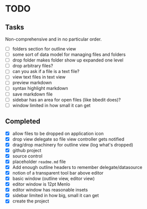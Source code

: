 # TODO

## Tasks

Non-comprehensive and in no particular order.

- [ ] folders section for outline view
- [ ] some sort of data model for managing files and folders
- [ ] drop folder makes folder show up expanded one level
- [ ] drop arbitrary files?
- [ ] can you ask if a file is a text file?
- [ ] view text files in text view
- [ ] preview markdown
- [ ] syntax highlight markdown
- [ ] save markdown file
- [ ] sidebar has an area for open files (like bbedit does)?
- [ ] window limited in how small it can get

## Completed

- [x] allow files to be dropped on application icon
- [x] drop view delegate so file view controller gets notified
- [x] drag/drop machinery for outline view (log what's dropped)
- [x] github project
- [x] source control
- [x] placeholder `readme.md` file
- [x] Add enough outline headers to remember delegate/datasource
- [x] notion of a transparent tool bar above editor
- [x] basic window (outline view, editor view)
- [x] editor window is 12pt Menlo
- [x] editor window has reasonable insets
- [x] sidebar limited in how big, small it can get
- [x] create the project
